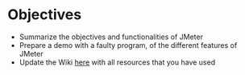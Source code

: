 Objectives
==========

- Summarize the objectives and functionalities of JMeter
- Prepare a demo with a faulty program, of the different features of JMeter
- Update the Wiki [here](https://github.com/INSA-VV-2013/testing-tools/wiki/JMeter) with all resources that you have used
